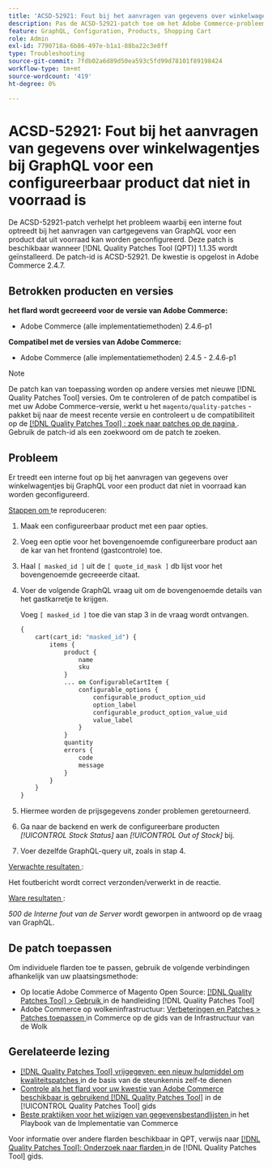```yaml
---
title: 'ACSD-52921: Fout bij het aanvragen van gegevens over winkelwagentjes bij GraphQL voor een configureerbaar product dat niet in voorraad is'
description: Pas de ACSD-52921-patch toe om het Adobe Commerce-probleem op te lossen wanneer een interne fout optreedt bij het aanvragen van cartdetails van GraphQL voor een product dat uit voorraad kan worden geconfigureerd.
feature: GraphQL, Configuration, Products, Shopping Cart
role: Admin
exl-id: 7790718a-6b86-497e-b1a1-88ba22c3e8ff
type: Troubleshooting
source-git-commit: 7fdb02a6d89d50ea593c5fd99d78101f89198424
workflow-type: tm+mt
source-wordcount: '419'
ht-degree: 0%

---
```


# ACSD-52921: Fout bij het aanvragen van gegevens over winkelwagentjes bij GraphQL voor een configureerbaar product dat niet in voorraad is

De ACSD-52921-patch verhelpt het probleem waarbij een interne fout optreedt bij het aanvragen van cartgegevens van GraphQL voor een product dat uit voorraad kan worden geconfigureerd. Deze patch is beschikbaar wanneer [!DNL Quality Patches Tool (QPT)] 1.1.35 wordt geïnstalleerd. De patch-id is ACSD-52921. De kwestie is opgelost in Adobe Commerce 2.4.7.

## Betrokken producten en versies

**het flard wordt gecreeerd voor de versie van Adobe Commerce:**

* Adobe Commerce (alle implementatiemethoden) 2.4.6-p1

**Compatibel met de versies van Adobe Commerce:**

* Adobe Commerce (alle implementatiemethoden) 2.4.5 - 2.4.6-p1

>[!NOTE]
>
>De patch kan van toepassing worden op andere versies met nieuwe [!DNL Quality Patches Tool] versies. Om te controleren of de patch compatibel is met uw Adobe Commerce-versie, werkt u het `magento/quality-patches` -pakket bij naar de meest recente versie en controleert u de compatibiliteit op de [[!DNL Quality Patches Tool] : zoek naar patches op de pagina ](https://experienceleague.adobe.com/tools/commerce-quality-patches/index.html) . Gebruik de patch-id als een zoekwoord om de patch te zoeken.

## Probleem

Er treedt een interne fout op bij het aanvragen van gegevens over winkelwagentjes bij GraphQL voor een product dat niet in voorraad kan worden geconfigureerd.

<u> Stappen om </u> te reproduceren:

1. Maak een configureerbaar product met een paar opties.
1. Voeg een optie voor het bovengenoemde configureerbare product aan de kar van het frontend (gastcontrole) toe.
1. Haal `[ masked_id ]` uit de `[ quote_id_mask ]` db lijst voor het bovengenoemde gecreeerde citaat.
1. Voer de volgende GraphQL vraag uit om de bovengenoemde details van het gastkarretje te krijgen.

   Voeg `[ masked_id ]` toe die van stap 3 in de vraag wordt ontvangen.

   ```GraphQL
   {
       cart(cart_id: "masked_id") {
           items {
               product {
                   name
                   sku
               }
               ... on ConfigurableCartItem {
                   configurable_options {
                       configurable_product_option_uid
                       option_label
                       configurable_product_option_value_uid
                       value_label
                   }
               }
               quantity
               errors {
                   code
                   message
               }
           }
       }
   }   
   ```

1. Hiermee worden de prijsgegevens zonder problemen geretourneerd.
1. Ga naar de backend en werk de configureerbare producten *[!UICONTROL Stock Status]* aan *[!UICONTROL Out of Stock]* bij.
1. Voer dezelfde GraphQL-query uit, zoals in stap 4.

<u> Verwachte resultaten </u>:

Het foutbericht wordt correct verzonden/verwerkt in de reactie.

<u> Ware resultaten </u>:

*500 de Interne fout van de Server* wordt geworpen in antwoord op de vraag van GraphQL.

## De patch toepassen

Om individuele flarden toe te passen, gebruik de volgende verbindingen afhankelijk van uw plaatsingsmethode:

* Op locatie Adobe Commerce of Magento Open Source: [[!DNL Quality Patches Tool] > Gebruik ](/help/tools/quality-patches-tool/usage.md) in de handleiding [!DNL Quality Patches Tool]
* Adobe Commerce op wolkeninfrastructuur: [ Verbeteringen en Patches > Patches toepassen ](https://experienceleague.adobe.com/docs/commerce-cloud-service/user-guide/develop/upgrade/apply-patches.html) in Commerce op de gids van de Infrastructuur van de Wolk

## Gerelateerde lezing

* [[!DNL Quality Patches Tool]  vrijgegeven: een nieuw hulpmiddel om kwaliteitspatches ](https://experienceleague.adobe.com/en/docs/commerce-operations/tools/quality-patches-tool/quality-patches-tool-to-self-serve-quality-patches) in de basis van de steunkennis zelf-te dienen
* [ Controle als het flard voor uw kwestie van Adobe Commerce beschikbaar is gebruikend  [!DNL Quality Patches Tool]](/help/tools/quality-patches-tool/patches-available-in-qpt/check-patch-for-magento-issue-with-magento-quality-patches.md) in de [!UICONTROL Quality Patches Tool] gids
* [ Beste praktijken voor het wijzigen van gegevensbestandlijsten ](https://experienceleague.adobe.com/en/docs/commerce-operations/implementation-playbook/best-practices/development/modifying-core-and-third-party-tables#why-adobe-recommends-avoiding-modifications) in het Playbook van de Implementatie van Commerce

Voor informatie over andere flarden beschikbaar in QPT, verwijs naar [[!DNL Quality Patches Tool]: Onderzoek naar flarden ](https://experienceleague.adobe.com/tools/commerce-quality-patches/index.html) in de [!DNL Quality Patches Tool] gids.
